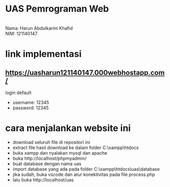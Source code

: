 # UAS Pemrograman Web
<br>Nama: Harun Abdulkarim Khafid
<br>NIM: 121140147
# link implementasi 
https://uasharun121140147.000webhostapp.com/
-----
login default
- username: 12345
- password: 12345

# cara menjalankan website ini
- download seluruh file di repositori ini
- extract file hasil download ke dalam folder C:\xampp\htdocs
- buka xampp dan nyalakan mysql dan apache
- buka http://localhost/phpmyadmin/
- buat database dengan nama uas
- import database yang ada pada folder C:\xampp\htdocs\uas\database
- jika sudah, buka vscode dan atur konektivitas pada file process.php
- lalu buka http://localhost/uas
